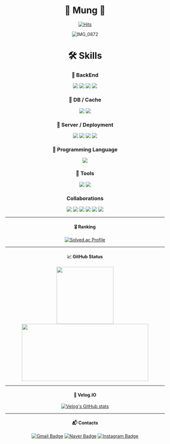 <div align="center">

  # 🐶 Mung 🐶

  [![Hits](https://hits.seeyoufarm.com/api/count/incr/badge.svg?url=https%3A%2F%2Fgithub.com%2FM-ung&count_bg=%2360D706&title_bg=%232C6019&icon=&icon_color=%23E7E7E7&title=hits&edge_flat=false)](https://hits.seeyoufarm.com)

  ![IMG_0872](https://github.com/M-ung/M-ung/assets/126846468/a7c0a6e5-5864-4525-9fb2-b844b100389d)

  # 🛠️ Skills
### 🔸 BackEnd
<img src="https://img.shields.io/badge/SpringBoot-6DB33F?style=for-the-badge&logo=springboot&logoColor=white"> 
<img src="https://img.shields.io/badge/Spring%20Data%20JPA-6DB33F?style=for-the-badge&logo=spring&logoColor=white"> 
<img src="https://img.shields.io/badge/QueryDSL-8C8C49?style=for-the-badge&logo=hibernate&logoColor=white"> 
<img src="https://img.shields.io/badge/Native%20Query-6B8E23?style=for-the-badge&logo=hibernate&logoColor=white"> 

### 🔸 DB / Cache
<img src="https://img.shields.io/badge/MySQL-4479A1?style=for-the-badge&logo=mysql&logoColor=white">
<img src="https://img.shields.io/badge/Redis-DC382D?style=for-the-badge&logo=redis&logoColor=white"> 

### 🔸 Server / Deployment
<img src="https://img.shields.io/badge/AWS%20EC2-FF9900?style=for-the-badge&logo=amazonecs&logoColor=white">
<img src="https://img.shields.io/badge/AWS%20RDS-527FFF?style=for-the-badge&logo=amazonrds&logoColor=white">
<img src="https://img.shields.io/badge/AWS%20S3-569A31?style=for-the-badge&logo=amazons3&logoColor=white">
<img src="https://img.shields.io/badge/docker-2496ED?style=for-the-badge&logo=docker&logoColor=white">

### 🔸 Programming Language
<img src="https://img.shields.io/badge/Java-007396?style=for-the-badge&logo=java&logoColor=white"> 

### 🔸 Tools
<img src="https://img.shields.io/badge/IntelliJ%20IDEA-000000?style=for-the-badge&logo=intellijidea&logoColor=white"> 
<img src="https://img.shields.io/badge/MySQL%20Workbench-007ACC?style=for-the-badge&logo=mysql&logoColor=white">

### Collaborations
<img src="https://img.shields.io/badge/Git-F05032?style=for-the-badge&logo=git&logoColor=white"> 
<img src="https://img.shields.io/badge/GitHub-181717?style=for-the-badge&logo=github&logoColor=white"> 
<img src="https://img.shields.io/badge/Notion-000000?style=for-the-badge&logo=notion&logoColor=white"> 
<img src="https://img.shields.io/badge/Discord-5865F2?style=for-the-badge&logo=discord&logoColor=white">
<img src="https://img.shields.io/badge/Slack-4A154B?style=for-the-badge&logo=slack&logoColor=white">
<img src="https://img.shields.io/badge/Jira-0052CC?style=for-the-badge&logo=jira&logoColor=white">

--- 

#### 🎖️ Ranking
[![Solved.ac Profile](http://mazassumnida.wtf/api/v2/generate_badge?boj=wjdahrrla)](https://solved.ac/wjdahrrla/)

---

#### 📈 GitHub Status
<p>
<img height="180em" src="https://github-readme-stats.vercel.app/api?username=M-ung&show_icons=true&include_all_commits=true&bg_color=30,8F9779,A2A583&title_color=fff&text_color=fff">
<img height="180em" width="400em" src="https://github-readme-stats.vercel.app/api/top-langs/?username=M-ung&layout=compact&bg_color=30,8F9779,A2A583&title_color=fff&text_color=fff">
</p>

--- 

#### 📝 Velog.IO
[![Velog's GitHub stats](https://velog-readme-stats.vercel.app/api?name=_mung&color=dark)](https://velog.io/@_mung)

--- 
#### :mailbox_with_mail: Contacts
[![Gmail Badge](https://img.shields.io/badge/Gmail-d14836?style=flat-square&&link=mailto:wjdahrrla@gmail.com)](mailto:wjdahrrla@gmail.com)
[![Naver Badge](https://img.shields.io/badge/Naver-03C75A?style=flat-square&logo=Naver&logoColor=white&link=mailto:wjdahrrla@naver.com)](mailto:wjdahrrla@naver.com)
[![Instagram Badge](https://img.shields.io/badge/Instagram-%23E4405F?style=flat-square&logo=Instagram&logoColor=white)](https://www.instagram.com/_.mung)
</div>
